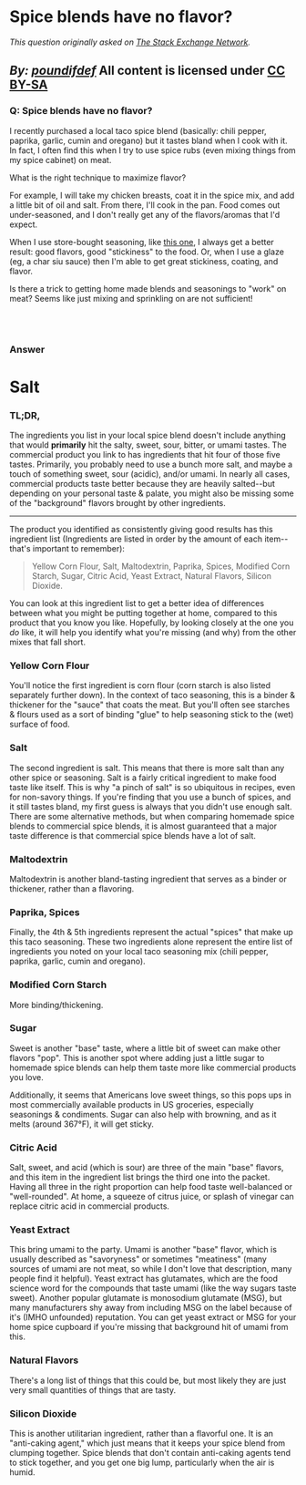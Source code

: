 # Spice blends have no flavor?

_This question originally asked on [The Stack Exchange Network](https://cooking.stackexchange.com/q/119580)._

_By: [poundifdef](https://cooking.stackexchange.com/u/66371)_
All content is licensed under [CC BY-SA](https://creativecommons.org/licenses/by-sa/4.0/)
<br>
--------------------------------------------
### Q: Spice blends have no flavor?
<p>I recently purchased a local taco spice blend (basically: chili pepper, paprika, garlic, cumin and oregano) but it tastes bland when I cook with it. In fact, I often find this when I try to use spice rubs (even mixing things from my spice cabinet) on meat.</p>
<p>What is the right technique to maximize flavor?</p>
<p>For example, I will take my chicken breasts, coat it in the spice mix, and add a little bit of oil and salt. From there, I'll cook in the pan. Food comes out under-seasoned, and I don't really get any of the flavors/aromas that I'd expect.</p>
<p>When I use store-bought seasoning, like <a href="https://ortega.com/product/taco-seasoning-mix/" rel="noreferrer">this one</a>, I always get a better result: good flavors, good &quot;stickiness&quot; to the food. Or, when I use a glaze (eg, a char siu sauce) then I'm able to get great stickiness, coating, and flavor.</p>
<p>Is there a trick to getting home made blends and seasonings to &quot;work&quot; on meat? Seems like just mixing and sprinkling on are not sufficient!</p>

<br><br>
### Answer 
<h1>Salt</h1>
<h3>TL;DR,</h3>
<p>The ingredients you list in your local spice blend doesn't include anything that would <strong>primarily</strong> hit the salty, sweet, sour, bitter, or umami tastes. The commercial product you link to has ingredients that hit four of those five tastes. Primarily, you probably need to use a bunch more salt, and maybe a touch of something sweet, sour (acidic), and/or umami. In nearly all cases, commercial products taste better because they are heavily salted--but depending on your personal taste &amp; palate, you might also be missing some of the &quot;background&quot; flavors brought by other ingredients.</p>
<hr>
<p>The product you identified as consistently giving good results has this ingredient list (Ingredients are listed in order by the amount of each item--that's important to remember):</p>
<blockquote>
<p>Yellow Corn Flour, Salt, Maltodextrin, Paprika, Spices, Modified Corn Starch, Sugar, Citric Acid, Yeast Extract, Natural Flavors, Silicon Dioxide.</p>
</blockquote>
<p>You can look at this ingredient list to get a better idea of differences between what you might be putting together at home, compared to this product that you know you like. Hopefully, by looking closely at the one you <em>do</em> like, it will help you identify what you're missing (and why) from the other mixes that fall short.</p>
<h3>Yellow Corn Flour</h3>
<p>You'll notice the first ingredient is corn flour (corn starch is also listed separately further down). In the context of taco seasoning, this is a binder &amp; thickener for the &quot;sauce&quot; that coats the meat. But you'll often see starches &amp; flours used as a sort of binding &quot;glue&quot; to help seasoning stick to the (wet) surface of food.</p>
<h3>Salt</h3>
<p>The second ingredient is salt. This means that there is more salt than any other spice or seasoning. Salt is a fairly critical ingredient to make food taste like itself. This is why &quot;a pinch of salt&quot; is so ubiquitous in recipes, even for non-savory things. If you're finding that you use a bunch of spices, and it still tastes bland, my first guess is always that you didn't use enough salt. There are some alternative methods, but when comparing homemade spice blends to commercial spice blends, it is almost guaranteed that a major taste difference is that commercial spice blends have a lot of salt.</p>
<h3>Maltodextrin</h3>
<p>Maltodextrin is another bland-tasting ingredient that serves as a binder or thickener, rather than a flavoring.</p>
<h3>Paprika, Spices</h3>
<p>Finally, the 4th &amp; 5th ingredients represent the actual &quot;spices&quot; that make up this taco seasoning. These two ingredients alone represent the entire list of ingredients you noted on your local taco seasoning mix (chili pepper, paprika, garlic, cumin and oregano).</p>
<h3>Modified Corn Starch</h3>
<p>More binding/thickening.</p>
<h3>Sugar</h3>
<p>Sweet is another &quot;base&quot; taste, where a little bit of sweet can make other flavors &quot;pop&quot;. This is another spot where adding just a little sugar to homemade spice blends can help them taste more like commercial products you love.</p>
<p>Additionally, it seems that Americans love sweet things, so this pops ups in most commercially available products in US groceries, especially seasonings &amp; condiments. Sugar can also help with browning, and as it melts (around 367°F), it will get sticky.</p>
<h3>Citric Acid</h3>
<p>Salt, sweet, and acid (which is sour) are three of the main &quot;base&quot; flavors, and this item in the ingredient list brings the third one into the packet. Having all three in the right proportion can help food taste well-balanced or &quot;well-rounded&quot;. At home, a squeeze of citrus juice, or splash of vinegar can replace citric acid in commercial products.</p>
<h3>Yeast Extract</h3>
<p>This bring umami to the party. Umami is another &quot;base&quot; flavor, which is usually described as &quot;savoryness&quot; or sometimes &quot;meatiness&quot; (many sources of umami are not meat, so while I don't love that description, many people find it helpful). Yeast extract has glutamates, which are the food science word for the compounds that taste umami (like the way sugars taste sweet). Another popular glutamate is monosodium glutamate (MSG), but many manufacturers shy away from including MSG on the label because of it's (IMHO unfounded) reputation. You can get yeast extract or MSG for your home spice cupboard if you're missing that background hit of umami from this.</p>
<h3>Natural Flavors</h3>
<p>There's a long list of things that this could be, but most likely they are just very small quantities of things that are tasty.</p>
<h3>Silicon Dioxide</h3>
<p>This is another utilitarian ingredient, rather than a flavorful one. It is an &quot;anti-caking agent,&quot; which just means that it keeps your spice blend from clumping together. Spice blends that don't contain anti-caking agents tend to stick together, and you get one big lump, particularly when the air is humid.</p>

